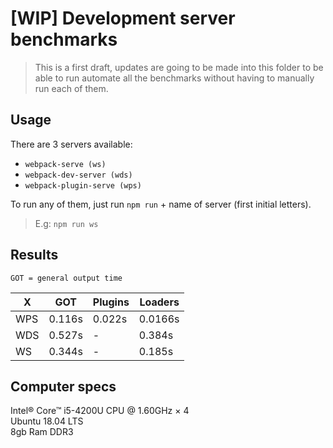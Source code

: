 # [WIP] Development server benchmarks
> This is a first draft, updates are going to be made into this folder to be able to run automate all the benchmarks without having to manually run each of them.

## Usage
There are 3 servers available:
* `webpack-serve (ws)`
* `webpack-dev-server (wds)`
* `webpack-plugin-serve (wps)`

To run any of them, just run `npm run` + name of server (first initial letters).

> E.g: `npm run ws`

## Results

`GOT = general output time`

|X |GOT|Plugins|Loaders|
|---|---|---|---|
|WPS|0.116s|0.022s|0.0166s|
|WDS|0.527s|-|0.384s|
|WS|0.344s|-|0.185s|

## Computer specs
Intel® Core™ i5-4200U CPU @ 1.60GHz × 4<br/>
Ubuntu 18.04 LTS<br/>
8gb Ram DDR3

